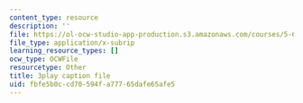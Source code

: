 ```yaml
---
content_type: resource
description: ''
file: https://ol-ocw-studio-app-production.s3.amazonaws.com/courses/5-61-physical-chemistry-fall-2017/fbfe5b0ccd70594fa77765dafe65afe5_iSqhxWjkq8.vtt
file_type: application/x-subrip
learning_resource_types: []
ocw_type: OCWFile
resourcetype: Other
title: 3play caption file
uid: fbfe5b0c-cd70-594f-a777-65dafe65afe5
---
```

